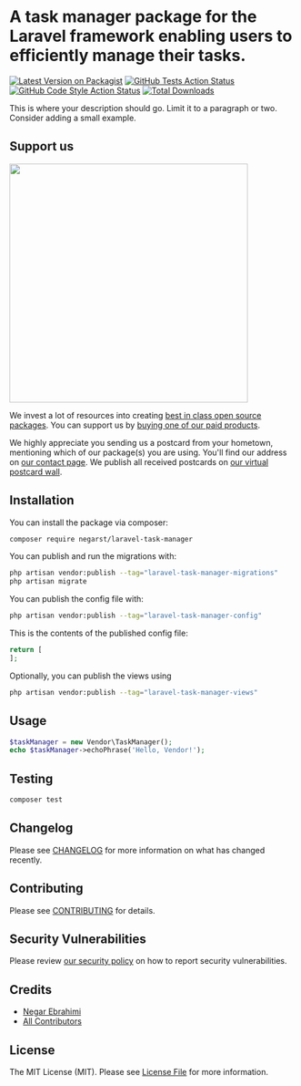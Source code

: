 # A task manager package for the Laravel framework enabling users to efficiently manage their tasks.

[![Latest Version on Packagist](https://img.shields.io/packagist/v/negarst/laravel-task-manager.svg?style=flat-square)](https://packagist.org/packages/negarst/laravel-task-manager)
[![GitHub Tests Action Status](https://img.shields.io/github/actions/workflow/status/negarst/laravel-task-manager/run-tests.yml?branch=main&label=tests&style=flat-square)](https://github.com/negarst/laravel-task-manager/actions?query=workflow%3Arun-tests+branch%3Amain)
[![GitHub Code Style Action Status](https://img.shields.io/github/actions/workflow/status/negarst/laravel-task-manager/fix-php-code-style-issues.yml?branch=main&label=code%20style&style=flat-square)](https://github.com/negarst/laravel-task-manager/actions?query=workflow%3A"Fix+PHP+code+style+issues"+branch%3Amain)
[![Total Downloads](https://img.shields.io/packagist/dt/negarst/laravel-task-manager.svg?style=flat-square)](https://packagist.org/packages/negarst/laravel-task-manager)

This is where your description should go. Limit it to a paragraph or two. Consider adding a small example.

## Support us

[<img src="https://github-ads.s3.eu-central-1.amazonaws.com/laravel-task-manager.jpg?t=1" width="419px" />](https://spatie.be/github-ad-click/laravel-task-manager)

We invest a lot of resources into creating [best in class open source packages](https://spatie.be/open-source). You can support us by [buying one of our paid products](https://spatie.be/open-source/support-us).

We highly appreciate you sending us a postcard from your hometown, mentioning which of our package(s) you are using. You'll find our address on [our contact page](https://spatie.be/about-us). We publish all received postcards on [our virtual postcard wall](https://spatie.be/open-source/postcards).

## Installation

You can install the package via composer:

```bash
composer require negarst/laravel-task-manager
```

You can publish and run the migrations with:

```bash
php artisan vendor:publish --tag="laravel-task-manager-migrations"
php artisan migrate
```

You can publish the config file with:

```bash
php artisan vendor:publish --tag="laravel-task-manager-config"
```

This is the contents of the published config file:

```php
return [
];
```

Optionally, you can publish the views using

```bash
php artisan vendor:publish --tag="laravel-task-manager-views"
```

## Usage

```php
$taskManager = new Vendor\TaskManager();
echo $taskManager->echoPhrase('Hello, Vendor!');
```

## Testing

```bash
composer test
```

## Changelog

Please see [CHANGELOG](CHANGELOG.md) for more information on what has changed recently.

## Contributing

Please see [CONTRIBUTING](CONTRIBUTING.md) for details.

## Security Vulnerabilities

Please review [our security policy](../../security/policy) on how to report security vulnerabilities.

## Credits

- [Negar Ebrahimi](https://github.com/negarst)
- [All Contributors](../../contributors)

## License

The MIT License (MIT). Please see [License File](LICENSE.md) for more information.
